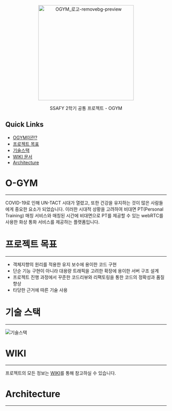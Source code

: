 <p align="center">
    <img src="https://user-images.githubusercontent.com/46417206/133896469-e03ec8ac-a42e-4e01-a1fe-db5edc6c4583.png" alt="OGYM_로고-removebg-preview" width="298">    
</p>
<p align="center">
    SSAFY 2학기 공통 프로젝트 - OGYM
</p>

## Quick Links 

- [OGYM이란?](#o-gym) 
- [프로젝트 목표](#프로젝트-목표)
- [기술스택](#기술-스택)
- [WIKI 문서](#wiki)
- [Architecture](#architecture)

# O-GYM

------

COVID-19로 인해 UN-TACT 시대가 열렸고, 또한 건강을 유지하는 것이 많은 사람들에게 중요한 요소가 되었습니다. 이러한 시대적 상황을 고려하여 비대면 PT(Personal Training) 매칭 서비스와 매칭된 시간에 비대면으로 PT를 제공할 수 있는 webRTC를 사용한 화상 통화 서비스를 제공하는 플랫폼입니다.



# 프로젝트 목표

------

- 객체지향의 원리를 적용한 유지 보수에 용이한 코드 구현
- 단순 기능 구현이 아니라 대용량 트래픽을 고려한 확장에 용이한 서버 구조 설계
- 프로젝트 진행 과정에서 꾸준한 코드리뷰와 리팩토링을 통한 코드의 정확성과 품질 향상
- 타당한 근거에 따른 기술 사용



# 기술 스택

------

![기술스택](https://user-images.githubusercontent.com/46417206/133896465-0cc59c3a-fb62-4b65-8b27-8d87bb98c10a.png)


# WIKI

------

프로젝트의 모든 정보는 [WIKI](https://github.com/SeYeonCho/O-GYM/wiki)를 통해 참고하실 수 있습니다.

# Architecture

--- 


